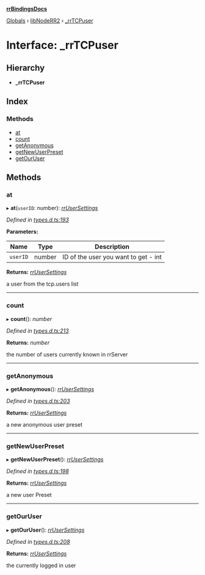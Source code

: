 **[rrBindingsDocs](../README.md)**

[Globals](../README.md) › [libNodeRR2](../modules/libnoderr2.md) › [_rrTCPuser](libnoderr2._rrtcpuser.md)

# Interface: _rrTCPuser

## Hierarchy

* **_rrTCPuser**

## Index

### Methods

* [at](libnoderr2._rrtcpuser.md#at)
* [count](libnoderr2._rrtcpuser.md#count)
* [getAnonymous](libnoderr2._rrtcpuser.md#getanonymous)
* [getNewUserPreset](libnoderr2._rrtcpuser.md#getnewuserpreset)
* [getOurUser](libnoderr2._rrtcpuser.md#getouruser)

## Methods

###  at

▸ **at**(`userID`: number): *[rrUserSettings](libnoderr2.rrusersettings.md)*

*Defined in [types.d.ts:193](https://github.com/Novalis15/RoyalRender-OpenExtensions/blob/5ba4523/rrNodeJS_rrBindings/nodeJS/lx64/v6/types.d.ts#L193)*

**Parameters:**

Name | Type | Description |
------ | ------ | ------ |
`userID` | number | ID of the user you want to get - int |

**Returns:** *[rrUserSettings](libnoderr2.rrusersettings.md)*

a user from the tcp.users list

___

###  count

▸ **count**(): *number*

*Defined in [types.d.ts:213](https://github.com/Novalis15/RoyalRender-OpenExtensions/blob/5ba4523/rrNodeJS_rrBindings/nodeJS/lx64/v6/types.d.ts#L213)*

**Returns:** *number*

the number of users currently known in rrServer

___

###  getAnonymous

▸ **getAnonymous**(): *[rrUserSettings](libnoderr2.rrusersettings.md)*

*Defined in [types.d.ts:203](https://github.com/Novalis15/RoyalRender-OpenExtensions/blob/5ba4523/rrNodeJS_rrBindings/nodeJS/lx64/v6/types.d.ts#L203)*

**Returns:** *[rrUserSettings](libnoderr2.rrusersettings.md)*

a new anonymous user preset

___

###  getNewUserPreset

▸ **getNewUserPreset**(): *[rrUserSettings](libnoderr2.rrusersettings.md)*

*Defined in [types.d.ts:198](https://github.com/Novalis15/RoyalRender-OpenExtensions/blob/5ba4523/rrNodeJS_rrBindings/nodeJS/lx64/v6/types.d.ts#L198)*

**Returns:** *[rrUserSettings](libnoderr2.rrusersettings.md)*

a new user Preset

___

###  getOurUser

▸ **getOurUser**(): *[rrUserSettings](libnoderr2.rrusersettings.md)*

*Defined in [types.d.ts:208](https://github.com/Novalis15/RoyalRender-OpenExtensions/blob/5ba4523/rrNodeJS_rrBindings/nodeJS/lx64/v6/types.d.ts#L208)*

**Returns:** *[rrUserSettings](libnoderr2.rrusersettings.md)*

the currently logged in user